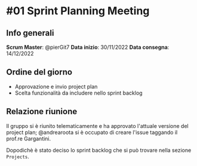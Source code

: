 # #01 Sprint Planning Meeting
## Info generali
**Scrum Master**: @pierGit7
**Data inizio**: 30/11/2022
**Data consegna**: 14/12/2022

## Ordine del giorno
- Approvazione e invio project plan
- Scelta funzionalità da includere nello sprint backlog

## Relazione riunione
Il gruppo si è riunito telematicamente e ha approvato l'attuale versione del project plan; @andrearoota si è occupato di creare l'issue taggando il prof.re Gargantini.

Dopodichè è stato deciso lo sprint backlog che si può trovare nella sezione `Projects`.